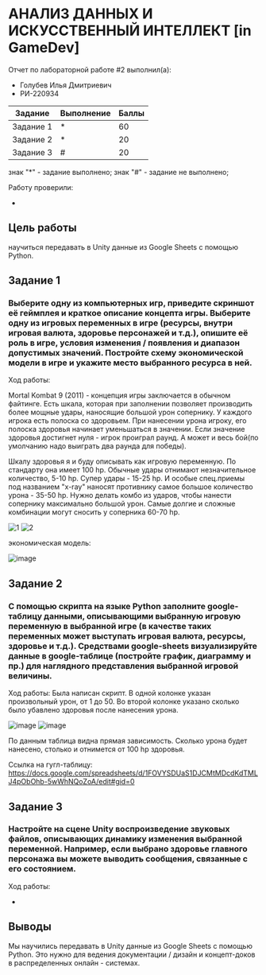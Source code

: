 # АНАЛИЗ ДАННЫХ И ИСКУССТВЕННЫЙ ИНТЕЛЛЕКТ [in GameDev]
Отчет по лабораторной работе #2 выполнил(а):
- Голубев Илья Дмитриевич
- РИ-220934

| Задание | Выполнение | Баллы |
| ------ | ------ | ------ |
| Задание 1 | * | 60 |
| Задание 2 | * | 20 |
| Задание 3 | # | 20 |

знак "*" - задание выполнено; знак "#" - задание не выполнено;

Работу проверили:

-

## Цель работы
научиться передавать в Unity данные из Google Sheets с помощью Python.

## Задание 1
### Выберите одну из компьютерных игр, приведите скриншот её геймплея и краткое описание концепта игры. Выберите одну из игровых переменных в игре (ресурсы, внутри игровая валюта, здоровье персонажей и т.д.), опишите её роль в игре, условия изменения / появления и диапазон допустимых значений. Постройте схему экономической модели в игре и укажите место выбранного ресурса в ней.
Ход работы:

Mortal Kombat 9 (2011) - концепция игры заключается в обычном файтинге. Есть шкала, которая при заполнении позволяет производить
более мощные удары, наносящие большой урон сопернику. У каждого игрока есть полоска со здоровьем. При нанесении урона игроку, его полоска здоровья начинает уменьшаться в значении. Если значение здоровья достигнет нуля - игрок проиграл раунд. А может и весь бой(по умолчанию надо выиграть два раунда для победы).

Шкалу здоровья я и буду описывать как игровую переменную. По стандарту она имеет 100 hp. Обычные удары отнимают незначительное количество, 5-10 hp. Супер удары - 15-25 hp. И особые спец.приемы под названием "x-ray" наносят противнику самое большое количество урона - 35-50 hp. Нужно делать комбо из ударов, чтобы нанести сопернику максимально большой урон. Самые долгие и сложные комбинации могут сносить у соперника 60-70 hp. 

![1](https://github.com/iglbv/DA-in_GameDev-lab2/assets/130669110/db5a104d-5b71-424f-bf85-f8ebff9f61ef)
![2](https://github.com/iglbv/DA-in_GameDev-lab2/assets/130669110/2d62217e-24eb-4c85-bbac-83bf49c0b893)

экономическая модель:

![image](https://github.com/iglbv/DA-in_GameDev-lab2/assets/130669110/beff578b-3459-4259-896f-ca7d3ed33507)


## Задание 2
### С помощью скрипта на языке Python заполните google-таблицу данными, описывающими выбранную игровую переменную в выбранной игре (в качестве таких переменных может выступать игровая валюта, ресурсы, здоровье и т.д.). Средствами google-sheets визуализируйте данные в google-таблице (постройте график, диаграмму и пр.) для наглядного представления выбранной игровой величины.

Ход работы:
Была написан скрипт. В одной колонке указан произвольный урон, от 1 до 50. Во второй колонке указано сколько было убавлено здоровья после нанесения урона. 

![image](https://github.com/iglbv/DA-in_GameDev-lab2/assets/130669110/b91f04b9-c065-44fe-8fc5-0a3b38dda849)
![image](https://github.com/iglbv/DA-in_GameDev-lab2/assets/130669110/eb9e0c87-4a96-42e3-ae96-cd0e48693944)

По данным таблица видна прямая зависимость. Сколько урона будет нанесено, столько и отнимется от 100 hp здоровья.

Ссылка на гугл-таблицу: https://docs.google.com/spreadsheets/d/1FOVYSDUaS1DJCMtMDcdKdTMLJ4pObOhb-5wWhNQoZoA/edit#gid=0

## Задание 3
### Настройте на сцене Unity воспроизведение звуковых файлов, описывающих динамику изменения выбранной переменной. Например, если выбрано здоровье главного персонажа вы можете выводить сообщения, связанные с его состоянием.

Ход работы:

-

## Выводы

Мы научились передавать в Unity данные из Google Sheets с помощью Python. Это нужно для ведения документации / дизайн и концепт-доков в распределенных онлайн - системах.
